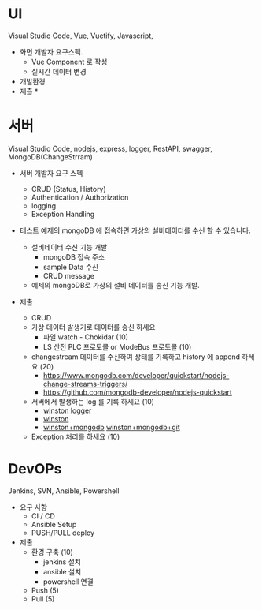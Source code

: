 # UI
Visual Studio Code, Vue, Vuetify, Javascript,   

* 화면 개발자 요구스펙. 
  * Vue Component 로 작성
  * 실시간 데이터 변경
* 개발환경
* 제출 
  *    

# 서버
Visual Studio Code, nodejs, express, logger, RestAPI, swagger, MongoDB(ChangeStrram)
* 서버 개발자 요구 스펙
  * CRUD (Status, History)
  * Authentication / Authorization 
  * logging
  * Exception Handling
* 테스트
예제의 mongoDB 에 접속하면 가상의 설비데이터를 수신 할 수 있습니다. 
  * 설비데이터 수신 기능 개발
    * mongoDB 접속 주소
    * sample Data 수신
    * CRUD message  
  * 예제의 mongoDB로 가상의 설비 데이터를 송신 기능 개발.

* 제출
  * CRUD  
  * 가상 데이터 발생기로 데이터를 송신 하세요
    * 파일 watch - Chokidar (10)
    * LS 산전 PLC 프로토콜 or ModeBus 프로토콜 (10)
  * changestream 데이터를 수신하여 상태를 기록하고 history 에 append 하세요 (20)
    * https://www.mongodb.com/developer/quickstart/nodejs-change-streams-triggers/
    * https://github.com/mongodb-developer/nodejs-quickstart
  * 서버에서 발생하는 log 를 기록 하세요 (10)
    * [winston logger](https://www.datadoghq.com/blog/node-logging-best-practices/#create-a-custom-logger-for-your-application)
    * [winston](https://www.youtube.com/watch?v=S0HI5DDCBBs)
    * [winston+mongodb](https://www.youtube.com/watch?v=PdVlAi7nrRU) [winston+mongodb+git](https://github.com/Tariqu/winston_logger_example)
  * Exception 처리를 하세요 (10)
 
# DevOPs
Jenkins, SVN, Ansible, Powershell
* 요구 사항
  * CI / CD 
  * Ansible Setup
  * PUSH/PULL deploy 
* 제출
  * 환경 구축 (10)
    * jenkins 설치
    * ansible 설치
    * powershell 연결
  * Push (5)
  * Pull (5)
